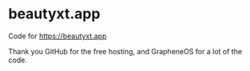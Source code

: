 # beautyxt.app
Code for https://beautyxt.app

Thank you GitHub for the free hosting, and GrapheneOS for a lot of the code.
